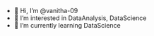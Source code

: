 - 👋 Hi, I’m @vanitha-09
- 👀 I’m interested in DataAnalysis, DataScience
- 🌱 I’m currently learning DataScience

<!---
vanitha-09/vanitha-09 is a ✨ special ✨ repository because its `README.md` (this file) appears on your GitHub profile.
You can click the Preview link to take a look at your changes.
--->
